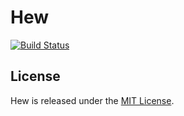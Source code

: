 # Hew

[![Build Status](https://travis-ci.org/andrii/hew.svg?branch=master)](https://travis-ci.org/andrii/hew)

## License

Hew is released under the [MIT License](http://www.opensource.org/licenses/MIT).
